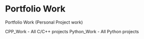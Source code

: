 # Portfolio Work
Portfolio Work (Personal Project work) 

CPP_Work - All C/C++ projects
Python_Work - All Python projects
